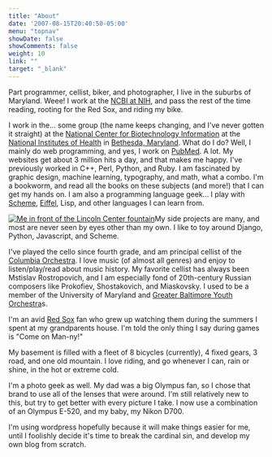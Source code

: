 ```yaml
---
title: "About"
date: '2007-08-15T20:40:50-05:00'
menu: "topnav"
showDate: false
showComments: false
weight: 10
link: ""
target: "_blank"
---
```

Part programmer, cellist, biker, and photographer, I live in the suburbs of Maryland. Weee! I work at the [NCBI at NIH](http://www.ncbi.nlm.nih.gov "National Center for Biotechnology Information"), and pass the rest of the time reading, rooting for the Red Sox, and riding my bike.

I work in the... some group (the name keeps changing, and I've never gotten it straight) at the [National Center for Biotechnology Information](http://www.ncbi.nlm.nih.gov) at the [National Institutes of Health](http://www.nih.gov/ "National Institues of Health") in [Bethesda, Maryland](http://maps.google.com/maps?f=q&hl=en&geocode=&time=&date=&ttype=&q=Bethesda,+MD&ie=UTF8&z=12&iwloc=addr&om=0). What do I do? Well, I mainly do web programming, and yes, I work on [PubMed](http://pubmed.gov). A lot. My websites get about 3 million hits a day, and that makes me happy. I've previously worked in C++, Perl, Python, and Ruby. I am fascinated by graphic design, machine learning, typography, and math, what a combo. I'm a bookworm, and read all the books on these subjects (and more!) that I can get my hands on. I am also a programming language geek... I play with [Scheme](http://en.wikipedia.org/wiki/Scheme_(programming_language)), [Eiffel](http://en.wikipedia.org/wiki/Eiffel_%28programming_language%29), Lisp, and other languages I can learn from.

[![Me in front of the Lincoln Center fountain](http://farm3.static.flickr.com/2399/2109275877_a5f83c80a0_m.jpg)](http://www.flickr.com/photos/ed_welker/2109275877/ "Me in front of the Lincoln Center fountain by eddie.welker, on Flickr")My side projects are many, and most are never seen by eyes other than my own. I like to toy around Django, Python, Javascript, and Scheme.

I've played the cello since fourth grade, and am principal cellist of the [Columbia Orchestra](http://columbiaorchestra.org "The Columbia Orchestra"). I love music (of almost all genres) and enjoy to listen/play/read about music history. My favorite cellist has always been Mstislav Rostropovich, and I am especially fond of 20th-century Russian composers like Prokofiev, Shostakovich, and Miaskovsky. I used to be a member of the University of Maryland and [Greater Baltimore Youth Orchestra](http://gbyo.com "Greater Baltimore Youth Orchestra")s.

I'm an avid [Red Sox](http://boston.com/redsox/ "Boston Red Sox") fan who grew up watching them during the summers I spent at my grandparents house. I'm told the only thing I say during games is "Come on Man-ny!"

My basement is filled with a fleet of 8 bicycles (currently), 4 fixed gears, 3 road, and one old mountain. I love riding, and go whenever I can, rain or shine, in the hot or extreme cold.

I'm a photo geek as well. My dad was a big Olympus fan, so I chose that brand to use all of the lenses that were around. I'm still relatively new to this, but try to get better with every picture I take. I now use a combination of an Olympus E-520, and my baby, my Nikon D700.

I'm using wordpress hopefully because it will make things easier for me, until I foolishly decide it's time to break the cardinal sin, and develop my own blog from scratch.